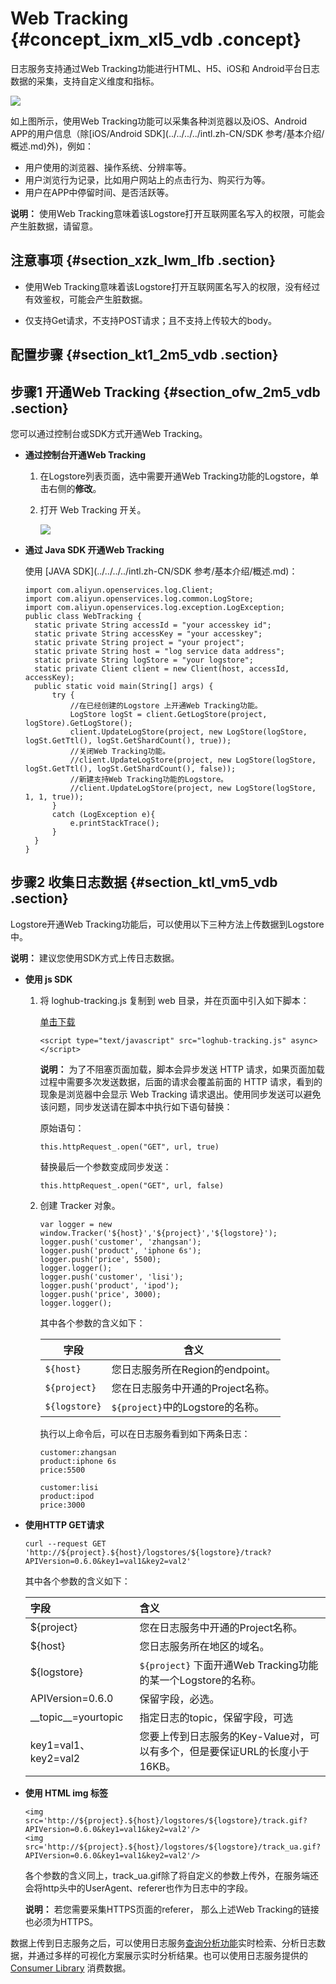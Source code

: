 # Web Tracking {#concept_ixm_xl5_vdb .concept}

日志服务支持通过Web Tracking功能进行HTML、H5、iOS和 Android平台日志数据的采集，支持自定义维度和指标。

![](http://static-aliyun-doc.oss-cn-hangzhou.aliyuncs.com/assets/img/13028/15394352022604_zh-CN.png)

如上图所示，使用Web Tracking功能可以采集各种浏览器以及iOS、Android APP的用户信息（除[iOS/Android SDK](../../../../intl.zh-CN/SDK 参考/基本介绍/概述.md)外\)，例如：

-   用户使用的浏览器、操作系统、分辨率等。
-   用户浏览行为记录，比如用户网站上的点击行为、购买行为等。
-   用户在APP中停留时间、是否活跃等。

**说明：** 使用Web Tracking意味着该Logstore打开互联网匿名写入的权限，可能会产生脏数据，请留意。

## 注意事项 {#section_xzk_lwm_lfb .section}

-   使用Web Tracking意味着该Logstore打开互联网匿名写入的权限，没有经过有效鉴权，可能会产生脏数据。

-   仅支持Get请求，不支持POST请求；且不支持上传较大的body。


## 配置步骤 {#section_kt1_2m5_vdb .section}

## 步骤1 开通Web Tracking {#section_ofw_2m5_vdb .section}

您可以通过控制台或SDK方式开通Web Tracking。

-   **通过控制台开通Web Tracking**
    1.  在Logstore列表页面，选中需要开通Web Tracking功能的Logstore，单击右侧的**修改**。
    2.  打开 Web Tracking 开关。

        ![](http://static-aliyun-doc.oss-cn-hangzhou.aliyuncs.com/assets/img/13028/15394352032605_zh-CN.png)

-   **通过 Java SDK 开通Web Tracking**

    使用 [JAVA SDK](../../../../intl.zh-CN/SDK 参考/基本介绍/概述.md)：

    ```
    import com.aliyun.openservices.log.Client;
    import com.aliyun.openservices.log.common.LogStore;
    import com.aliyun.openservices.log.exception.LogException;
    public class WebTracking {
      static private String accessId = "your accesskey id";
      static private String accessKey = "your accesskey";
      static private String project = "your project";
      static private String host = "log service data address";
      static private String logStore = "your logstore";
      static private Client client = new Client(host, accessId, accessKey);
      public static void main(String[] args) {
          try {
              //在已经创建的Logstore 上开通Web Tracking功能。
              LogStore logSt = client.GetLogStore(project, logStore).GetLogStore();
              client.UpdateLogStore(project, new LogStore(logStore, logSt.GetTtl(), logSt.GetShardCount(), true));
              //关闭Web Tracking功能。
              //client.UpdateLogStore(project, new LogStore(logStore, logSt.GetTtl(), logSt.GetShardCount(), false));
              //新建支持Web Tracking功能的Logstore。
              //client.UpdateLogStore(project, new LogStore(logStore, 1, 1, true));
          }
          catch (LogException e){
              e.printStackTrace();
          }
      }
    }
    ```


## 步骤2 收集日志数据 {#section_ktl_vm5_vdb .section}

Logstore开通Web Tracking功能后，可以使用以下三种方法上传数据到Logstore中。

**说明：** 建议您使用SDK方式上传日志数据。

-   **使用 js SDK**
    1.  将 loghub-tracking.js 复制到 web 目录，并在页面中引入如下脚本：

        [单击下载](http://docs-aliyun.cn-hangzhou.oss.aliyun-inc.com/assets/attach/31752/cn_zh/1462870126706/loghub-tracking.js?spm=5176.doc31752.2.3.SOoim2&file=loghub-tracking.js)

        ```
        <script type="text/javascript" src="loghub-tracking.js" async></script>
        ```

        **说明：** 为了不阻塞页面加载，脚本会异步发送 HTTP 请求，如果页面加载过程中需要多次发送数据，后面的请求会覆盖前面的 HTTP 请求，看到的现象是浏览器中会显示 Web Tracking 请求退出。使用同步发送可以避免该问题，同步发送请在脚本中执行如下语句替换：

        原始语句：

        ```
        this.httpRequest_.open("GET", url, true)
        ```

        替换最后一个参数变成同步发送：

        ```
        this.httpRequest_.open("GET", url, false)
        ```

    2.  创建 Tracker 对象。

        ```
        var logger = new window.Tracker('${host}','${project}','${logstore}');
        logger.push('customer', 'zhangsan');
        logger.push('product', 'iphone 6s');
        logger.push('price', 5500);
        logger.logger();
        logger.push('customer', 'lisi');
        logger.push('product', 'ipod');
        logger.push('price', 3000);
        logger.logger();
        ```

        其中各个参数的含义如下：

        |字段|含义|
        |--|--|
        |`${host}`|您日志服务所在Region的endpoint。|
        |`${project}`|您在日志服务中开通的Project名称。|
        |`${logstore}`|`${project}`中的Logstore的名称。|

        执行以上命令后，可以在日志服务看到如下两条日志：

        ```
        customer:zhangsan
        product:iphone 6s
        price:5500
        ```

        ```
        customer:lisi
        product:ipod
        price:3000
        ```

-   **使用HTTP GET请求**

    ```
    curl --request GET 'http://${project}.${host}/logstores/${logstore}/track?APIVersion=0.6.0&key1=val1&key2=val2'
    ```

    其中各个参数的含义如下：

    |字段|含义|
    |:-|:-|
    |$\{project\}|您在日志服务中开通的Project名称。|
    |$\{host\}|您日志服务所在地区的域名。|
    |$\{logstore\}|`${project}` 下面开通Web Tracking功能的某一个Logstore的名称。|
    |APIVersion=0.6.0|保留字段，必选。|
    |\_\_topic\_\_=yourtopic|指定日志的topic，保留字段，可选|
    |key1=val1、key2=val2|您要上传到日志服务的Key-Value对，可以有多个，但是要保证URL的长度小于16KB。|

-   **使用 HTML img 标签**

    ```
    <img src='http://${project}.${host}/logstores/${logstore}/track.gif?APIVersion=0.6.0&key1=val1&key2=val2'/>
    <img src='http://${project}.${host}/logstores/${logstore}/track_ua.gif?APIVersion=0.6.0&key1=val1&key2=val2'/>
    ```

    各个参数的含义同上，track\_ua.gif除了将自定义的参数上传外，在服务端还会将http头中的UserAgent、referer也作为日志中的字段。

    **说明：** 若您需要采集HTTPS页面的referer， 那么上述Web Tracking的链接也必须为HTTPS。


数据上传到日志服务之后，可以使用日志服务[查询分析功能](intl.zh-CN/用户指南/索引与查询/简介.md)实时检索、分析日志数据，并通过多样的可视化方案展示实时分析结果。也可以使用日志服务提供的 [Consumer Library](intl.zh-CN/用户指南/实时订阅与消费/消费组消费.md) 消费数据。

